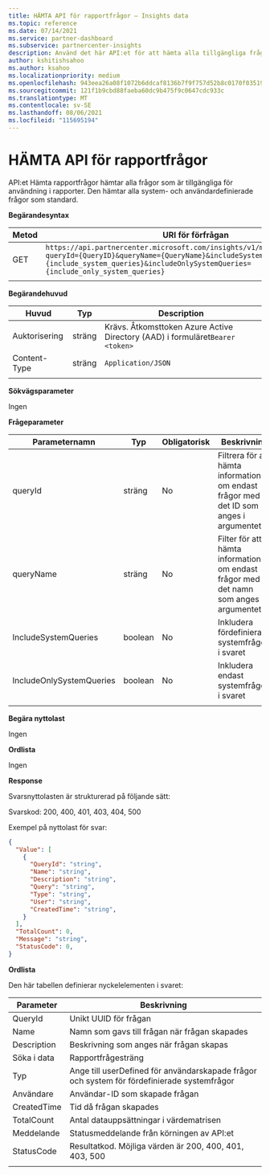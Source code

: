 ```yaml
---
title: HÄMTA API för rapportfrågor – Insights data
ms.topic: reference
ms.date: 07/14/2021
ms.service: partner-dashboard
ms.subservice: partnercenter-insights
description: Använd det här API:et för att hämta alla tillgängliga frågor som ska användas i rapport-API:et.
author: kshitishsahoo
ms.author: ksahoo
ms.localizationpriority: medium
ms.openlocfilehash: 943eea26a08f1072b6ddcaf8136b7f9f757d52b8c0170f03519b8787c1877bd3
ms.sourcegitcommit: 121f1b9cbd88faeba60dc9b475f9c0647cdc933c
ms.translationtype: MT
ms.contentlocale: sv-SE
ms.lasthandoff: 08/06/2021
ms.locfileid: "115695194"
---
```

# <a name="get-report-queries-api"></a>HÄMTA API för rapportfrågor

API:et Hämta rapportfrågor hämtar alla frågor som är tillgängliga för användning i rapporter. Den hämtar alla system- och användardefinierade frågor som standard.

**Begärandesyntax**

|    Metod    |    URI för förfrågan    |
|    ----    |    ----    |
|    GET    |    `https://api.partnercenter.microsoft.com/insights/v1/mpn/ScheduledQueries?queryId={QueryID}&queryName={QueryName}&includeSystemQueries={include_system_queries}&includeOnlySystemQueries={include_only_system_queries}`     |
|        |        |

**Begärandehuvud**

|    Huvud    |    Typ    |    Description    |
|    ----    |    ----    |    ----    |
|    Auktorisering    |    sträng    |    Krävs. Åtkomsttoken Azure Active Directory (AAD) i formuläret`Bearer <token>`    |
|    Content-Type    |    sträng    |    `Application/JSON`    |
|        |        |        |

**Sökvägsparameter**

Ingen

**Frågeparameter**

|    Parameternamn    |    Typ    |    Obligatorisk    |    Beskrivning    |
|    ----    |    ----    |    ----    |    ----    |
|    queryId     |    sträng     |    No    |    Filtrera för att hämta information om endast frågor med det ID som anges i argumentet     |
|    queryName     |    sträng     |    No    |    Filter för att hämta information om endast frågor med det namn som anges i argumentet     |
|    IncludeSystemQueries     |    boolean     |    No    |    Inkludera fördefinierade systemfrågor i svaret     |
|    IncludeOnlySystemQueries     |    boolean     |    No    |    Inkludera endast systemfrågor i svaret     |
|        |        |        |        |


**Begära nyttolast**

Ingen

**Ordlista**

Ingen

**Response**

Svarsnyttolasten är strukturerad på följande sätt:

Svarskod: 200, 400, 401, 403, 404, 500

Exempel på nyttolast för svar:

```json
{ 
  "Value": [ 
    { 
      "QueryId": "string", 
      "Name": "string", 
      "Description": "string", 
      "Query": "string", 
      "Type": "string", 
      "User": "string", 
      "CreatedTime": "string", 
    } 
  ], 
  "TotalCount": 0, 
  "Message": "string", 
  "StatusCode": 0, 
} 
```

**Ordlista**

Den här tabellen definierar nyckelelementen i svaret:

|    Parameter    |    Beskrivning    |
|    ----    |    ----    |
|    QueryId     |    Unikt UUID för frågan     |
|    Name     |    Namn som gavs till frågan när frågan skapades     |
|    Description     |    Beskrivning som anges när frågan skapas     |
|    Söka i data     |    Rapportfrågesträng     |
|    Typ     |    Ange till userDefined för användarskapade frågor och system för fördefinierade systemfrågor     |
|    Användare     |    Användar-ID som skapade frågan     |
|    CreatedTime     |    Tid då frågan skapades     |
|    TotalCount     |    Antal datauppsättningar i värdematrisen     |
|    Meddelande     |    Statusmeddelande från körningen av API:et     |
|    StatusCode     |    Resultatkod. Möjliga värden är 200, 400, 401, 403, 500     |
|        |        |
